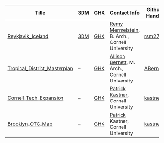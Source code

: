 | Title                                                                                                    | 3DM                                                                                                                    | GHX                                                                                                                    | Contact Info                                                                                              | Github Handle                            |
| -------------------------------------------------------------------------------------------------------- | ------------------------------------------------------------------------------------------------------------------------ | ---------------------------------------------------------------------------------------------------------------------- | --------------------------------------------------------------------------------------------------------- | ---------------------------------------- |
| [Reykjavik_Iceland](https://raw.githubusercontent.com/Eddy3D-Dev/Eddy3D-CaseStudies/main/Reykjavik_Iceland/Reykjavik_Iceland.pdf) | [3DM](https://raw.githubusercontent.com/Eddy3D-Dev/Eddy3D-CaseStudies/main/Reykjavik_Iceland/Reykjavik_Iceland.3dm)      | [GHX](https://github.com/Eddy3D-Dev/Eddy3D-CaseStudies/tree/main/Reykjavik_Iceland)                                    | [Remy Mermelstein](https://www.linkedin.com/in/remy-mermelstein), B. Arch., Cornell University            | [rsm278](https://github.com/rsm278)     |
| [Tropical_District_Masterplan](https://raw.githubusercontent.com/Eddy3D-Dev/Eddy3D-CaseStudies/main/Tropical_District_Masterplan/Tropical_District_Masterplan.pdf) | –                                                                                                                        | [GHX](https://github.com/Eddy3D-Dev/Eddy3D-CaseStudies/tree/main/Tropical_District_Masterplan)                        | [Allison Bernett](https://www.linkedin.com/in/allison-bernett/), M. Arch., Cornell University             | [ABernett](https://github.com/ABernett) |
| [Cornell_Tech_Expansion](https://raw.githubusercontent.com/Eddy3D-Dev/Eddy3D-CaseStudies/main/Cornell_Tech_Expansion/Cornell_Tech_Expansion.pdf) | –                                                                                                                        | [GHX](https://github.com/Eddy3D-Dev/Eddy3D-CaseStudies/tree/main/Cornell_Tech_Expansion)                             | [Patrick Kastner](https://www.linkedin.com/in/patrickkastner/), Cornell University                       | [kastnerp](https://github.com/kastnerp) |
| [Brooklyn_OTC_Map](https://raw.githubusercontent.com/Eddy3D-Dev/Eddy3D-CaseStudies/main/Brooklyn_OTC_Map/Brooklyn_OTC_Map.pdf) | –                                                                                                                        | [GHX](https://github.com/Eddy3D-Dev/Eddy3D-CaseStudies/tree/main/Brooklyn_OTC_Map)                                   | [Patrick Kastner](https://www.linkedin.com/in/patrickkastner/), Cornell University                       | [kastnerp](https://github.com/kastnerp) |
